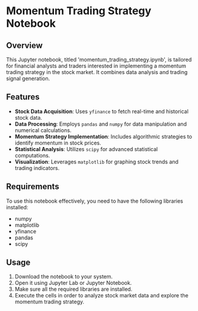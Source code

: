 # Momentum Trading Strategy Notebook

## Overview
This Jupyter notebook, titled 'momentum_trading_strategy.ipynb', is tailored for financial analysts and traders interested in implementing a momentum trading strategy in the stock market. It combines data analysis and trading signal generation.

## Features
- **Stock Data Acquisition**: Uses `yfinance` to fetch real-time and historical stock data.
- **Data Processing**: Employs `pandas` and `numpy` for data manipulation and numerical calculations.
- **Momentum Strategy Implementation**: Includes algorithmic strategies to identify momentum in stock prices.
- **Statistical Analysis**: Utilizes `scipy` for advanced statistical computations.
- **Visualization**: Leverages `matplotlib` for graphing stock trends and trading indicators.

## Requirements
To use this notebook effectively, you need to have the following libraries installed:
- numpy
- matplotlib
- yfinance
- pandas
- scipy

## Usage
1. Download the notebook to your system.
2. Open it using Jupyter Lab or Jupyter Notebook.
3. Make sure all the required libraries are installed.
4. Execute the cells in order to analyze stock market data and explore the momentum trading strategy.

